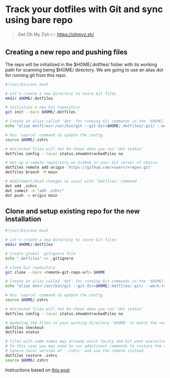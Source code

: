 # Track your dotfiles with Git and sync using bare repo

> Get Oh My Zsh 👉 https://ohmyz.sh/

## Creating a new repo and pushing files
The repo will be initialized in the $HOME/.dotfiles/ folder with its working path for scanning being $HOME/ directory. We are going to use an alias dot for running git from this repo.
```bash
#!/usr/bin/env bash

# Let's create a new directory to store Git files 
mkdir $HOME/.dotfiles

# Initialize a new Git repository
git init --bare $HOME/.dotfiles

# Create an alias called 'dot' for running Git commands in the '$HOME/.dotfiles' repository
echo "alias dotfiles='/usr/bin/git --git-dir=$HOME/.dotfiles/.git/ --work-tree=$HOME'" >> $HOME/.zshrc

# Run 'source' command to update the config
source $HOME/.zshrc

# Untracked files will not be shown when you run ‘dot status’
dotfiles config --local status.showUntrackedFiles no

# Set up a remote repository on GitHub or your Git server of choice
dotfiles remote add origin 'https://github.com/<user>/<repo>.git'
dotfiles branch -M main

# Add/Commit/Push changes as usual with ‘dotfiles’ command
dot add .zshrc
dot commit -m "add .zshrc"
dot push -u origin main
```

## Clone and setup existing repo for the new installation
```bash
#!/usr/bin/env bash

# Let's create a new directory to store Git files 
mkdir $HOME/.dotfiles

# Create global .gitignore file
echo ".dotfiles" >> .gitignore

# Clone Git repository
git clone --bare <remote-git-repo-url> $HOME

# Create an alias called 'dot' for running Git commands in the '$HOME/.dotfiles' repository
echo "alias dot='/usr/bin/git --git-dir=$HOME/.dotfiles/.git/ --work-tree=$HOME'" >> $HOME/.zshrc

# Run 'source' command to update the config
source $HOME/.zshrc

# Untracked files will not be shown when you run ‘dot status’
dotfiles config --local status.showUntrackedFiles no

# Updating the files in your working directory '$HOME' to match the version of the files in the branch
dotfiles checkout
dotfiles status

# Files with same names may already exist localy and Git wont overwrite them
# In this case you may need to run additional commands to restore the remote vertion
# Ignore local version of '.zshrc' and use the remote instead
dotfiles restore .zshrc
source $HOME/.zshrc
```
Instructions based on [this post](https://fwuensche.medium.com/how-to-manage-your-dotfiles-with-git-f7aeed8adf8b)
